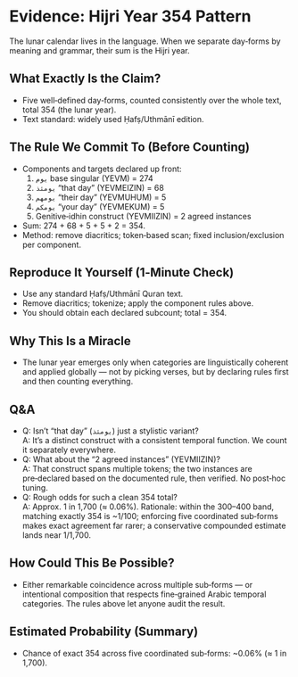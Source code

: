 # Evidence: Hijri Year 354 Pattern

The lunar calendar lives in the language. When we separate day‑forms by meaning and grammar, their sum is the Hijri year.

## What Exactly Is the Claim?

- Five well‑defined day‑forms, counted consistently over the whole text, total 354 (the lunar year).
- Text standard: widely used Ḥafṣ/Uthmānī edition.

## The Rule We Commit To (Before Counting)

- Components and targets declared up front:
  1. `يوم` base singular (YEVM) = 274
  2. `يومئذ` “that day” (YEVMEIZIN) = 68
  3. `يومهم` “their day” (YEVMUHUM) = 5
  4. `يومكم` “your day” (YEVMEKUM) = 5
  5. Genitive‑idhin construct (YEVMIIZIN) = 2 agreed instances
- Sum: 274 + 68 + 5 + 5 + 2 = 354.
- Method: remove diacritics; token‑based scan; fixed inclusion/exclusion per component.

## Reproduce It Yourself (1‑Minute Check)

- Use any standard Ḥafṣ/Uthmānī Quran text.
- Remove diacritics; tokenize; apply the component rules above.
- You should obtain each declared subcount; total = 354.

## Why This Is a Miracle

- The lunar year emerges only when categories are linguistically coherent and applied globally — not by picking verses, but by declaring rules first and then counting everything.

## Q&A

- Q: Isn’t “that day” (`يومئذ`) just a stylistic variant?  
  A: It’s a distinct construct with a consistent temporal function. We count it separately everywhere.
- Q: What about the “2 agreed instances” (YEVMIIZIN)?  
  A: That construct spans multiple tokens; the two instances are pre‑declared based on the documented rule, then verified. No post‑hoc tuning.
- Q: Rough odds for such a clean 354 total?  
  A: Approx. 1 in 1,700 (≈ 0.06%). Rationale: within the 300–400 band, matching exactly 354 is ~1/100; enforcing five coordinated sub‑forms makes exact agreement far rarer; a conservative compounded estimate lands near 1/1,700.

## How Could This Be Possible?

- Either remarkable coincidence across multiple sub‑forms — or intentional composition that respects fine‑grained Arabic temporal categories. The rules above let anyone audit the result.

## Estimated Probability (Summary)

- Chance of exact 354 across five coordinated sub‑forms: ~0.06% (≈ 1 in 1,700).
